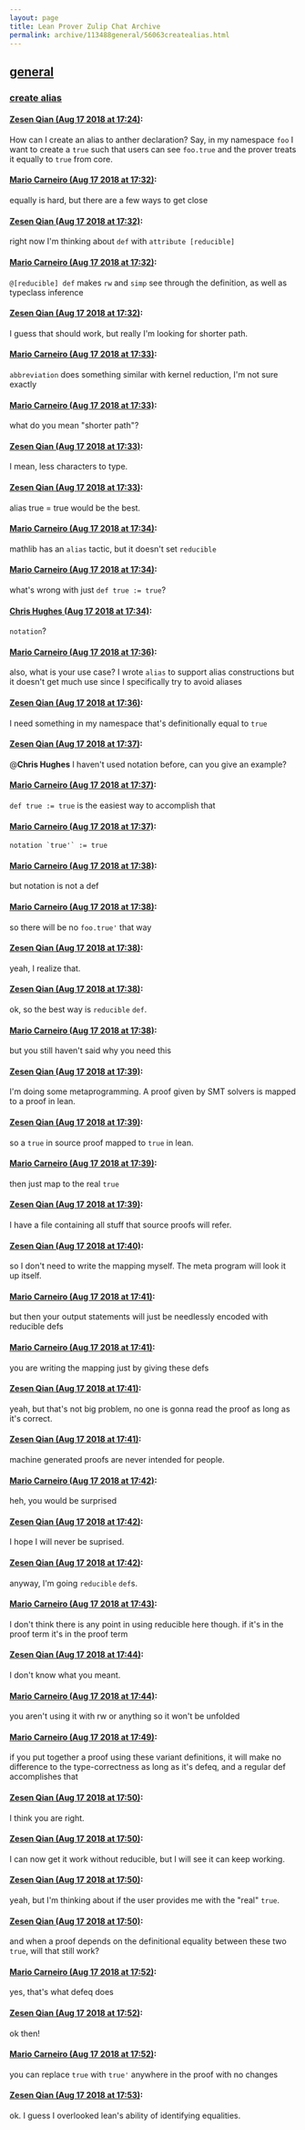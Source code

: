 ```yaml
---
layout: page
title: Lean Prover Zulip Chat Archive 
permalink: archive/113488general/56063createalias.html
---
```


## [general](index.html)
### [create alias](56063createalias.html)

#### [Zesen Qian (Aug 17 2018 at 17:24)](https://leanprover.zulipchat.com/#narrow/stream/113488-general/topic/create%20alias/near/132309111):
How can I create an alias to anther declaration? Say, in my namespace `foo` I want to create a `true` such that users can see `foo.true` and the prover treats it equally to `true` from core.

#### [Mario Carneiro (Aug 17 2018 at 17:32)](https://leanprover.zulipchat.com/#narrow/stream/113488-general/topic/create%20alias/near/132309539):
equally is hard, but there are a few ways to get close

#### [Zesen Qian (Aug 17 2018 at 17:32)](https://leanprover.zulipchat.com/#narrow/stream/113488-general/topic/create%20alias/near/132309551):
right now I'm thinking about `def` with `attribute [reducible]`

#### [Mario Carneiro (Aug 17 2018 at 17:32)](https://leanprover.zulipchat.com/#narrow/stream/113488-general/topic/create%20alias/near/132309556):
`@[reducible] def` makes `rw` and `simp` see through the definition, as well as typeclass inference

#### [Zesen Qian (Aug 17 2018 at 17:32)](https://leanprover.zulipchat.com/#narrow/stream/113488-general/topic/create%20alias/near/132309559):
I guess that should work, but really I'm looking for shorter path.

#### [Mario Carneiro (Aug 17 2018 at 17:33)](https://leanprover.zulipchat.com/#narrow/stream/113488-general/topic/create%20alias/near/132309566):
`abbreviation` does something similar with kernel reduction, I'm not sure exactly

#### [Mario Carneiro (Aug 17 2018 at 17:33)](https://leanprover.zulipchat.com/#narrow/stream/113488-general/topic/create%20alias/near/132309572):
what do you mean "shorter path"?

#### [Zesen Qian (Aug 17 2018 at 17:33)](https://leanprover.zulipchat.com/#narrow/stream/113488-general/topic/create%20alias/near/132309578):
I mean, less characters to type.

#### [Zesen Qian (Aug 17 2018 at 17:33)](https://leanprover.zulipchat.com/#narrow/stream/113488-general/topic/create%20alias/near/132309584):
alias true = true would be the best.

#### [Mario Carneiro (Aug 17 2018 at 17:34)](https://leanprover.zulipchat.com/#narrow/stream/113488-general/topic/create%20alias/near/132309623):
mathlib has an `alias` tactic, but it doesn't set `reducible`

#### [Mario Carneiro (Aug 17 2018 at 17:34)](https://leanprover.zulipchat.com/#narrow/stream/113488-general/topic/create%20alias/near/132309646):
what's wrong with just `def true := true`?

#### [Chris Hughes (Aug 17 2018 at 17:34)](https://leanprover.zulipchat.com/#narrow/stream/113488-general/topic/create%20alias/near/132309652):
`notation`?

#### [Mario Carneiro (Aug 17 2018 at 17:36)](https://leanprover.zulipchat.com/#narrow/stream/113488-general/topic/create%20alias/near/132309684):
also, what is your use case? I wrote `alias` to support alias constructions but it doesn't get much use since I specifically try to avoid aliases

#### [Zesen Qian (Aug 17 2018 at 17:36)](https://leanprover.zulipchat.com/#narrow/stream/113488-general/topic/create%20alias/near/132309741):
I need something in my namespace that's definitionally equal to `true`

#### [Zesen Qian (Aug 17 2018 at 17:37)](https://leanprover.zulipchat.com/#narrow/stream/113488-general/topic/create%20alias/near/132309775):
@**Chris Hughes** I haven't used notation before, can you give an example?

#### [Mario Carneiro (Aug 17 2018 at 17:37)](https://leanprover.zulipchat.com/#narrow/stream/113488-general/topic/create%20alias/near/132309783):
`def true := true` is the easiest way to accomplish that

#### [Mario Carneiro (Aug 17 2018 at 17:37)](https://leanprover.zulipchat.com/#narrow/stream/113488-general/topic/create%20alias/near/132309796):
``notation `true'` := true``

#### [Mario Carneiro (Aug 17 2018 at 17:38)](https://leanprover.zulipchat.com/#narrow/stream/113488-general/topic/create%20alias/near/132309850):
but notation is not a def

#### [Mario Carneiro (Aug 17 2018 at 17:38)](https://leanprover.zulipchat.com/#narrow/stream/113488-general/topic/create%20alias/near/132309857):
so there will be no `foo.true'` that way

#### [Zesen Qian (Aug 17 2018 at 17:38)](https://leanprover.zulipchat.com/#narrow/stream/113488-general/topic/create%20alias/near/132309863):
yeah, I realize that.

#### [Zesen Qian (Aug 17 2018 at 17:38)](https://leanprover.zulipchat.com/#narrow/stream/113488-general/topic/create%20alias/near/132309876):
ok, so the best way is `reducible` `def`.

#### [Mario Carneiro (Aug 17 2018 at 17:38)](https://leanprover.zulipchat.com/#narrow/stream/113488-general/topic/create%20alias/near/132309877):
but you still haven't said why you need this

#### [Zesen Qian (Aug 17 2018 at 17:39)](https://leanprover.zulipchat.com/#narrow/stream/113488-general/topic/create%20alias/near/132309894):
I'm doing some metaprogramming. A proof given by SMT solvers is mapped to a proof in lean.

#### [Zesen Qian (Aug 17 2018 at 17:39)](https://leanprover.zulipchat.com/#narrow/stream/113488-general/topic/create%20alias/near/132309899):
so a `true` in source proof mapped to `true` in lean.

#### [Mario Carneiro (Aug 17 2018 at 17:39)](https://leanprover.zulipchat.com/#narrow/stream/113488-general/topic/create%20alias/near/132309904):
then just map to the real `true`

#### [Zesen Qian (Aug 17 2018 at 17:39)](https://leanprover.zulipchat.com/#narrow/stream/113488-general/topic/create%20alias/near/132309912):
I have a file containing all stuff that source proofs will refer.

#### [Zesen Qian (Aug 17 2018 at 17:40)](https://leanprover.zulipchat.com/#narrow/stream/113488-general/topic/create%20alias/near/132309960):
so I don't need to write the mapping myself. The meta program will look it up itself.

#### [Mario Carneiro (Aug 17 2018 at 17:41)](https://leanprover.zulipchat.com/#narrow/stream/113488-general/topic/create%20alias/near/132309992):
but then your output statements will just be needlessly encoded with reducible defs

#### [Mario Carneiro (Aug 17 2018 at 17:41)](https://leanprover.zulipchat.com/#narrow/stream/113488-general/topic/create%20alias/near/132310001):
you are writing the mapping just by giving these defs

#### [Zesen Qian (Aug 17 2018 at 17:41)](https://leanprover.zulipchat.com/#narrow/stream/113488-general/topic/create%20alias/near/132310021):
yeah, but that's not big problem, no one is gonna read the proof as long as it's correct.

#### [Zesen Qian (Aug 17 2018 at 17:41)](https://leanprover.zulipchat.com/#narrow/stream/113488-general/topic/create%20alias/near/132310024):
machine generated proofs are never intended for people.

#### [Mario Carneiro (Aug 17 2018 at 17:42)](https://leanprover.zulipchat.com/#narrow/stream/113488-general/topic/create%20alias/near/132310070):
heh, you would be surprised

#### [Zesen Qian (Aug 17 2018 at 17:42)](https://leanprover.zulipchat.com/#narrow/stream/113488-general/topic/create%20alias/near/132310081):
I hope I will never be suprised.

#### [Zesen Qian (Aug 17 2018 at 17:42)](https://leanprover.zulipchat.com/#narrow/stream/113488-general/topic/create%20alias/near/132310090):
anyway, I'm going `reducible` `def`s.

#### [Mario Carneiro (Aug 17 2018 at 17:43)](https://leanprover.zulipchat.com/#narrow/stream/113488-general/topic/create%20alias/near/132310128):
I don't think there is any point in using reducible here though. if it's in the proof term it's in the proof term

#### [Zesen Qian (Aug 17 2018 at 17:44)](https://leanprover.zulipchat.com/#narrow/stream/113488-general/topic/create%20alias/near/132310183):
I don't know what you meant.

#### [Mario Carneiro (Aug 17 2018 at 17:44)](https://leanprover.zulipchat.com/#narrow/stream/113488-general/topic/create%20alias/near/132310184):
you aren't using it with rw or anything so it won't be unfolded

#### [Mario Carneiro (Aug 17 2018 at 17:49)](https://leanprover.zulipchat.com/#narrow/stream/113488-general/topic/create%20alias/near/132310330):
if you put together a proof using these variant definitions, it will make no difference to the type-correctness as long as it's defeq, and a regular def accomplishes that

#### [Zesen Qian (Aug 17 2018 at 17:50)](https://leanprover.zulipchat.com/#narrow/stream/113488-general/topic/create%20alias/near/132310459):
I think you are right.

#### [Zesen Qian (Aug 17 2018 at 17:50)](https://leanprover.zulipchat.com/#narrow/stream/113488-general/topic/create%20alias/near/132310460):
I can now get it work without reducible, but I will see it can keep working.

#### [Zesen Qian (Aug 17 2018 at 17:50)](https://leanprover.zulipchat.com/#narrow/stream/113488-general/topic/create%20alias/near/132310466):
yeah, but I'm thinking about if the user provides me with the "real" `true`.

#### [Zesen Qian (Aug 17 2018 at 17:50)](https://leanprover.zulipchat.com/#narrow/stream/113488-general/topic/create%20alias/near/132310486):
and when a proof depends on the definitional equality between these two `true`, will that still work?

#### [Mario Carneiro (Aug 17 2018 at 17:52)](https://leanprover.zulipchat.com/#narrow/stream/113488-general/topic/create%20alias/near/132310563):
yes, that's what defeq does

#### [Zesen Qian (Aug 17 2018 at 17:52)](https://leanprover.zulipchat.com/#narrow/stream/113488-general/topic/create%20alias/near/132310571):
ok then!

#### [Mario Carneiro (Aug 17 2018 at 17:52)](https://leanprover.zulipchat.com/#narrow/stream/113488-general/topic/create%20alias/near/132310576):
you can replace `true` with `true'` anywhere in the proof with no changes

#### [Zesen Qian (Aug 17 2018 at 17:53)](https://leanprover.zulipchat.com/#narrow/stream/113488-general/topic/create%20alias/near/132310605):
ok. I guess I overlooked lean's ability of identifying equalities.


